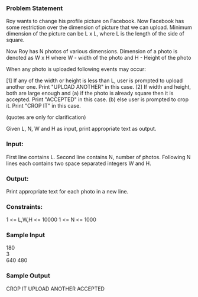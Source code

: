 ### Problem Statement
Roy wants to change his profile picture on Facebook. Now Facebook has some restriction over the dimension of picture that we can upload.
Minimum dimension of the picture can be L x L, where L is the length of the side of square.

Now Roy has N photos of various dimensions.
Dimension of a photo is denoted as W x H
where W - width of the photo and H - Height of the photo

When any photo is uploaded following events may occur:

[1] If any of the width or height is less than L, user is prompted to upload another one. Print "UPLOAD ANOTHER" in this case.
[2] If width and height, both are large enough and
(a) if the photo is already square then it is accepted. Print "ACCEPTED" in this case.
(b) else user is prompted to crop it. Print "CROP IT" in this case.

(quotes are only for clarification)

Given L, N, W and H as input, print appropriate text as output.

### Input:
First line contains L.
Second line contains N, number of photos.
Following N lines each contains two space separated integers W and H.

### Output:
Print appropriate text for each photo in a new line.

### Constraints:
1 <= L,W,H <= 10000
1 <= N <= 1000

### Sample Input            
180                    
3                      
640 480                

### Sample Output 
CROP IT
UPLOAD ANOTHER
ACCEPTED
